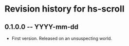 # Revision history for hs-scroll

## 0.1.0.0 -- YYYY-mm-dd

* First version. Released on an unsuspecting world.
